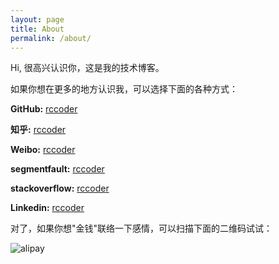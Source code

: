 ```yaml
---
layout: page
title: About
permalink: /about/
---
```


Hi, 很高兴认识你，这是我的技术博客。

如果你想在更多的地方认识我，可以选择下面的各种方式：

**GitHub:** [rccoder](https://github.com/rccoder)

**知乎:**  [rccoder](https://www.zhihu.com/people/rccoder)

**Weibo:** [rccoder](http://weibo.com/rccoder)

**segmentfault:** [rccoder](https://segmentfault.com/u/rccoder)

**stackoverflow:** [rccoder](http://stackoverflow.com/users/4681656/rccoder)

**Linkedin:** [rccoder](https://cn.linkedin.com/in/尚斌-杨-7803a7b8)

对了，如果你想"金钱"联络一下感情，可以扫描下面的二维码试试：

![alipay](https://cloud.githubusercontent.com/assets/7554325/13387514/4e6c3b42-def2-11e5-849c-90c5f1109fe7.png)